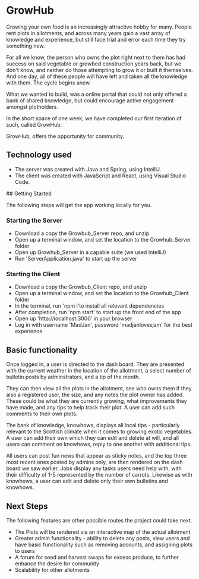# GrowHub

Growing your own food is an increasingly attractive hobby for many. People rent plots in allotments, and across many years gain a vast array of knowledge and experience, but still face trial and error each time they try something new. 

For all we know, the person who owns the plot right next to them has had success on said vegetable or growbed construction years back, but we don't know, and neither do those attempting to grow it or built it themselves. And one day, all of these people will have left and taken all the knowledge with them. The cycle begins anew.

What we wanted to build, was a online portal that could not only offered a bank of shared knowledge, but could encourage active engagement amongst plotholders.

In the short space of one week, we have completed our first iteration of such, called GrowHub.

GrowHub, offers the opportunity for community.

## Technology used
* The server was created with Java and Spring, using IntelliJ.
* The client was created with JavaScript and React, using Visual Studio Code.

## Getting Started

The following steps will get the app working locally for you.

### Starting the Server
* Download a copy the Growbub_Server repo, and unzip
* Open up a terminal window, and set the location to the Growhub_Server folder
* Open up Growhub_Server in a capable suite (we used IntelliJ)
* Run 'ServerApplication.java' to start up the server

### Starting the Client 
* Download a copy the Growbub_Client repo, and unzip
* Open up a terminal window, and set the location to the Growhub_Client folder
* In the terminal, run 'npm i'to install all relevant dependencies
* After completion, run 'npm start' to start up the front end of the app
* Open up 'http://localhost:3000' in your browser
* Log in with username 'MadJan', password 'madjanlovesjam' for the best experience

## Basic functionality

Once logged in, a user is directed to the dash board. They are presented with the current weather in the location of the allotment, a select number of bulletin posts by adminstrators, and a tip of the month.
<!-- image of dash -->

They can then view all the plots in the allotment, see who owns them if they also a registered user, the size, and any notes the plot owner has added. These could be what they are currently growing, what improvements they have made, and any tips to help track their plot. A user can add such comments to their own plots.

The bank of knowledge, knowhows, displays all local tips - particularly relevant to the Scottish climate when it comes to growing exotic vegetables. A user can add their own which they can edit and delete at will, and all users can comment on knowhows, reply to one another with additional tips.

<!-- Image of knowhowlist -->

All users can post fun news that appear as sticky notes, and the top three most recent ones posted by admins only, are then rendered on the dash board we saw earlier. Jobs display any tasks users need help with, with their difficulty of 1-5 represented by the number of carrots. Likewise as with knowhows, a user can edit and delete only their own bulletins and knowhows.

## Next Steps

The following features are other possible routes the project could take next.
* The Plots will be rendered via an interactive map of the actual allotment
* Greater admin functionality - ability to delete any posts, view users and have basic functionality such as removing accounts, and assigning plots to users
* A forum for seed and harvest swaps for excess produce, to further enhance the desire for community
* Scalability for other allotments